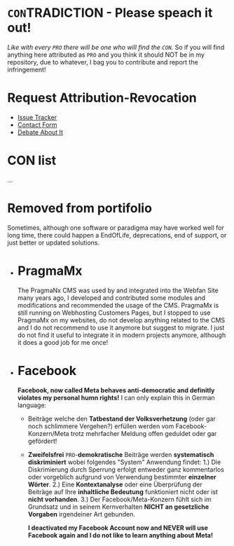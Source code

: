 # `CON`TRADICTION - Please speach it out!
*Like with every `PRO` there will be one who will find the `CON`.* 
So if you will find anything here attributed as `PRO` and you think it should NOT be in my repository, due to whatever, I bag you to contribute and report the infringement!

# Request Attribution-Revocation
* [Issue Tracker](https://github.com/webfan-pro/webfan-pro/issues)
* [Contact Form](https://webfan.de/contact/)
* [Debate About It](https://webfan-pro.github.io/webfan-pro/contra/)

# CON list
...

# Removed from portifolio
Sometimes, although one software or paradigma may have worked well for long time, there could happen a EndOfLife, deprecations, end of support, or just 
better or updated solutions.

* # **PragmaMx**
  The PragmaNx CMS was used by and integrated into the Webfan Site many years ago, I developed and contributed
  some modules and modifications and recommended the usage of the CMS.
  PragmaMx is still running on Webhosting Customers Pages, but I stopped to use PragmaMx on my websites,
  do not develop anything related to the CMS and I do not recommend to use it anymore but suggest to migrate.
  I just do not find it useful to integrate it in modern projects anymore, although it does a good job for me once!
  
* # **Facebook**  
  **Facebook, now called Meta behaves anti-democratic and definitly violates my personal humn rights!**
  I can only explain this in German language:
  * Beiträge welche den **Tatbestand der Volksverhetzung** (oder gar noch schlimmere Vergehen?) erfüllen werden vom Facebook-Konzern/Meta trotz mehrfacher Meldung offen geduldet 
    oder gar gefördert!
  * **Zweifelsfrei** `PRO`-**demokratische** Beiträge werden **systematisch diskriminiert** wobei folgendes "System" Anwendung findet:
    1.) Die Diskrimierung durch Sperrung erfolgt entweder ganz kommentarlos oder vorgeblich aufgrund von Verwendung bestimmter **einzelner Wörter**.
    2.) Eine **Kontextanalyse** oder eine Überprüfung der Beiträge auf Ihre **inhaltliche Bedeutung** funktioniert nicht oder ist **nicht vorhanden**.
    3.) Der Facebook/Meta-Konzern fühlt sich im Grundsatz und in seinem Kernverhalten **NICHT an gesetzliche Vorgaben** irgendeiner Art gebunden.
  
    **I deactivated my Facebook Account now and NEVER will use Facebook again and I do not like to learn anything about Meta!**

